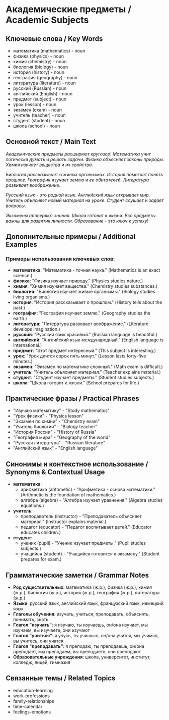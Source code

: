 # Академические предметы / Academic Subjects

## Ключевые слова / Key Words
- математика (mathematics) - noun
- физика (physics) - noun
- химия (chemistry) - noun
- биология (biology) - noun
- история (history) - noun
- география (geography) - noun
- литература (literature) - noun
- русский (Russian) - noun
- английский (English) - noun
- предмет (subject) - noun
- урок (lesson) - noun
- экзамен (exam) - noun
- учитель (teacher) - noun
- студент (student) - noun
- школа (school) - noun

## Основной текст / Main Text

*Академические* *предметы* *расширяют* *кругозор*! *Математика* *учит* *логически* *думать* и *решать* *задачи*. *Физика* *объясняет* *законы* *природы*. *Химия* *изучает* *вещества* и *их* *свойства*.

*Биология* *рассказывает* о *живых* *организмах*. *История* *помогает* *понять* *прошлое*. *География* *изучает* *землю* и *ее* *обитателей*. *Литература* *развивает* *воображение*.

*Русский* *язык* - это *родной* *язык*. *Английский* *язык* *открывает* *мир*. *Учитель* *объясняет* *новый* *материал* на *уроке*. *Студент* *слушает* и *задает* *вопросы*.

*Экзамены* *проверяют* *знания*. *Школа* *готовит* к *жизни*. *Все* *предметы* *важны* для *развития* *личности*. *Образование* - это *ключ* к *успеху*!

## Дополнительные примеры / Additional Examples

### Примеры использования ключевых слов:
- **математика**: "Математика - точная наука." (Mathematics is an exact science.)
- **физика**: "Физика изучает природу." (Physics studies nature.)
- **химия**: "Химия изучает вещества." (Chemistry studies substances.)
- **биология**: "Биология изучает живые организмы." (Biology studies living organisms.)
- **история**: "История рассказывает о прошлом." (History tells about the past.)
- **география**: "География изучает землю." (Geography studies the earth.)
- **литература**: "Литература развивает воображение." (Literature develops imagination.)
- **русский**: "Русский язык красивый." (Russian language is beautiful.)
- **английский**: "Английский язык международный." (English language is international.)
- **предмет**: "Этот предмет интересный." (This subject is interesting.)
- **урок**: "Урок длится сорок пять минут." (Lesson lasts forty-five minutes.)
- **экзамен**: "Экзамен по математике сложный." (Math exam is difficult.)
- **учитель**: "Учитель объясняет материал." (Teacher explains material.)
- **студент**: "Студент изучает предметы." (Student studies subjects.)
- **школа**: "Школа готовит к жизни." (School prepares for life.)

## Практические фразы / Practical Phrases

- "Изучаю математику" - "Study mathematics"
- "Урок физики" - "Physics lesson"
- "Экзамен по химии" - "Chemistry exam"
- "Учитель биологии" - "Biology teacher"
- "История России" - "History of Russia"
- "География мира" - "Geography of the world"
- "Русская литература" - "Russian literature"
- "Английский язык" - "English language"

## Синонимы и контекстное использование / Synonyms & Contextual Usage

- **математика**: 
  - арифметика (arithmetic) - "Арифметика - основа математики." (Arithmetic is the foundation of mathematics.)
  - алгебра (algebra) - "Алгебра изучает уравнения." (Algebra studies equations.)
- **учитель**: 
  - преподаватель (instructor) - "Преподаватель объясняет материал." (Instructor explains material.)
  - педагог (educator) - "Педагог воспитывает детей." (Educator educates children.)
- **студент**: 
  - ученик (pupil) - "Ученик изучает предметы." (Pupil studies subjects.)
  - учащийся (student) - "Учащийся готовится к экзамену." (Student prepares for exam.)

## Грамматические заметки / Grammar Notes

- **Род существительных**: математика (ж.р.), физика (ж.р.), химия (ж.р.), биология (ж.р.), история (ж.р.), география (ж.р.), литература (ж.р.)
- **Языки**: русский язык, английский язык, французский язык, немецкий язык
- **Глаголы обучения**: изучать, учиться, преподавать, объяснять, понимать, знать
- **Глагол "изучать"**: я изучаю, ты изучаешь, он/она изучает, мы изучаем, вы изучаете, они изучают
- **Глагол "учиться"**: я учусь, ты учишься, он/она учится, мы учимся, вы учитесь, они учатся
- **Глагол "преподавать"**: я преподаю, ты преподаешь, он/она преподает, мы преподаем, вы преподаете, они преподают
- **Образовательные учреждения**: школа, университет, институт, колледж, лицей, гимназия

## Связанные темы / Related Topics

- education-learning
- work-professions
- family-relationships
- time-calendar
- feelings-emotions

